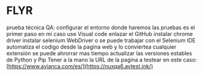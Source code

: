 # FLYR
prueba técnica QA:
configurar el entorno donde haremos las pruebas es el primer paso en mi caso use Visual code
enlazar el GitHub
instalar chrome driver
instalar selenium WebDriver o se puede trabajar con el Selenium IDE automatiza el codigo desde la pagina web y lo conviertea cualquier extensión se puede ahrorrar mas tiempo
actualizar las versiones estables de Python y Pip
Tener a la mano la URL de la pagina a testear en este caso: [https://www.avianca.com/es/](https://nuxqa6.avtest.ink/)

